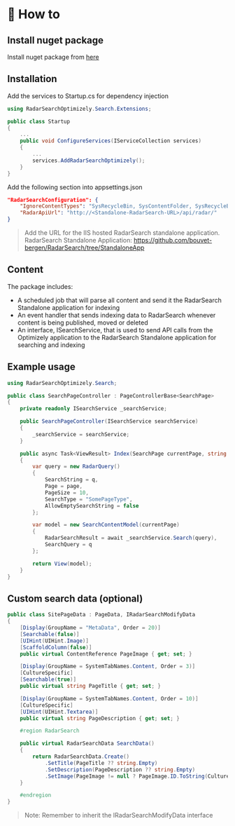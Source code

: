 # :toolbox: How to

## Install nuget package

Install nuget package from [here]('https://www.nuget.org/packages/RadarSearchOptimizely')

## Installation

Add the services to Startup.cs for dependency injection

``` cs
using RadarSearchOptimizely.Search.Extensions;

public class Startup
{
    ...    
    public void ConfigureServices(IServiceCollection services)
    {
        ...
        services.AddRadarSearchOptimizely();
    }
}
```

Add the following section into appsettings.json

``` json
"RadarSearchConfiguration": {
    "IgnoreContentTypes": "SysRecycleBin, SysContentFolder, SysRecycleBin, ImageFile, VideoFile, GenericMedia, BlockData",
    "RadarApiUrl": "http://<Standalone-RadarSearch-URL>/api/radar/"
}
```

> Add the URL for the IIS hosted RadarSearch standalone application.
> RadarSearch Standalone Application: https://github.com/bouvet-bergen/RadarSearch/tree/StandaloneApp

## Content

The package includes:

- A scheduled job that will parse all content and send it the RadarSearch Standalone application for indexing
- An event handler that sends indexing data to RadarSearch whenever content is being published, moved or deleted
- An interface, ISearchService, that is used to send API calls from the Optimizely application to the RadarSearch Standalone application for searching and indexing

## Example usage

``` cs
using RadarSearchOptimizely.Search;

public class SearchPageController : PageControllerBase<SearchPage>
{
    private readonly ISearchService _searchService;

    public SearchPageController(ISearchService searchService)
    {
        _searchService = searchService;
    }

    public async Task<ViewResult> Index(SearchPage currentPage, string q, int page = 1)
    {
        var query = new RadarQuery()
        {
            SearchString = q,
            Page = page,
            PageSize = 10,
            SearchType = "SomePageType",
            AllowEmptySearchString = false
        };

        var model = new SearchContentModel(currentPage)
        {
            RadarSearchResult = await _searchService.Search(query),
            SearchQuery = q
        };

        return View(model);
    }
}
```

## Custom search data (optional)

``` cs
public class SitePageData : PageData, IRadarSearchModifyData
{
    [Display(GroupName = "MetaData", Order = 20)]
    [Searchable(false)]
    [UIHint(UIHint.Image)]
    [ScaffoldColumn(false)]
    public virtual ContentReference PageImage { get; set; }

    [Display(GroupName = SystemTabNames.Content, Order = 3)]
    [CultureSpecific]
    [Searchable(true)]
    public virtual string PageTitle { get; set; }

    [Display(GroupName = SystemTabNames.Content, Order = 10)]
    [CultureSpecific]
    [UIHint(UIHint.Textarea)]
    public virtual string PageDescription { get; set; }

    #region RadarSearch

    public virtual RadarSearchData SearchData()
    {
        return RadarSearchData.Create()
            .SetTitle(PageTitle ?? string.Empty)
            .SetDescription(PageDescription ?? string.Empty)
            .SetImage(PageImage != null ? PageImage.ID.ToString(CultureInfo.InvariantCulture) : string.Empty);
    }

    #endregion
}
```

> Note: Remember to inherit the IRadarSearchModifyData interface
